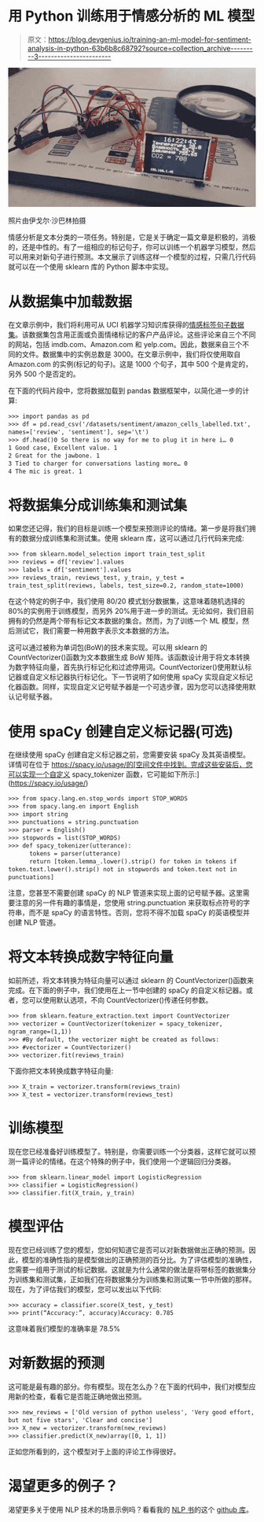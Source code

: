 # 用 Python 训练用于情感分析的 ML 模型

> 原文：<https://blog.devgenius.io/training-an-ml-model-for-sentiment-analysis-in-python-63b6b8c68792?source=collection_archive---------3----------------------->

![](img/f14ee0209550c04b731e79d80adf12bd.png)

照片由伊戈尔·沙巴林拍摄

情感分析是文本分类的一项任务。特别是，它是关于确定一篇文章是积极的，消极的，还是中性的。有了一组相应的标记句子，你可以训练一个机器学习模型，然后可以用来对新句子进行预测。本文展示了训练这样一个模型的过程，只需几行代码就可以在一个使用 sklearn 库的 Python 脚本中实现。

# 从数据集中加载数据

在文章示例中，我们将利用可从 UCI 机器学习知识库获得的[情感标签句子数据集](https://archive.ics.uci.edu/ml/datasets/Sentiment+Labelled+Sentences)。该数据集包含用正面或负面情绪标记的客户产品评论。这些评论来自三个不同的网站，包括 imdb.com、Amazon.com 和 yelp.com。因此，数据来自三个不同的文件。数据集中的实例总数是 3000。在文章示例中，我们将仅使用取自 Amazon.com 的实例(标记的句子)。这是 1000 个句子，其中 500 个是肯定的，另外 500 个是否定的。

在下面的代码片段中，您将数据加载到 pandas 数据框架中，以简化进一步的计算:

```
>>> import pandas as pd
>>> df = pd.read_csv('/datasets/sentiment/amazon_cells_labelled.txt', names=['review', 'sentiment'], sep='\t') 
>>> df.head()0 So there is no way for me to plug it in here i… 0
1 Good case, Excellent value. 1
2 Great for the jawbone. 1
3 Tied to charger for conversations lasting more… 0
4 The mic is great. 1
```

# 将数据集分成训练集和测试集

如果您还记得，我们的目标是训练一个模型来预测评论的情绪。第一步是将我们拥有的数据分成训练集和测试集。使用 sklearn 库，这可以通过几行代码来完成:

```
>>> from sklearn.model_selection import train_test_split
>>> reviews = df['review'].values
>>> labels = df['sentiment'].values
>>> reviews_train, reviews_test, y_train, y_test = train_test_split(reviews, labels, test_size=0.2, random_state=1000)
```

在这个特定的例子中，我们使用 80/20 模式划分数据集，这意味着随机选择的 80%的实例用于训练模型，而另外 20%用于进一步的测试。无论如何，我们目前拥有的仍然是两个带有标记文本数据的集合。然而，为了训练一个 ML 模型，然后测试它，我们需要一种用数字表示文本数据的方法。

这可以通过被称为单词包(BoW)的技术来实现。可以用 sklearn 的 CountVectorizer()函数为文本数据生成 BoW 矩阵。该函数设计用于将文本转换为数字特征向量，首先执行标记化和过滤停用词。CountVectorizer()使用默认标记器或自定义标记器执行标记化。下一节说明了如何使用 spaCy 实现自定义标记化器函数。同样，实现自定义记号赋予器是一个可选步骤，因为您可以选择使用默认记号赋予器。

# 使用 spaCy 创建自定义标记器(可选)

在继续使用 spaCy 创建自定义标记器之前，您需要安装 spaCy 及其英语模型。详情可在位于 https://spacy.io/usage/的[空间文件中找到。完成这些安装后，您可以实现一个自定义 spacy_tokenizer 函数，它可能如下所示:](https://spacy.io/usage/)

```
>>> from spacy.lang.en.stop_words import STOP_WORDS
>>> from spacy.lang.en import English
>>> import string
>>> punctuations = string.punctuation
>>> parser = English()
>>> stopwords = list(STOP_WORDS)
>>> def spacy_tokenizer(utterance):
      tokens = parser(utterance)
      return [token.lemma_.lower().strip() for token in tokens if token.text.lower().strip() not in stopwords and token.text not in punctuations]
```

注意，您甚至不需要创建 spaCy 的 NLP 管道来实现上面的记号赋予器。这里需要注意的另一件有趣的事情是，您使用 string.punctuation 来获取标点符号的字符串，而不是 spaCy 的语言特性。否则，您将不得不加载 spaCy 的英语模型并创建 NLP 管道。

# 将文本转换成数字特征向量

如前所述，将文本转换为特征向量可以通过 sklearn 的 CountVectorizer()函数来完成。在下面的例子中，我们使用在上一节中创建的 spaCy 的自定义标记器。或者，您可以使用默认选项，不向 CountVectorizer()传递任何参数。

```
>>> from sklearn.feature_extraction.text import CountVectorizer
>>> vectorizer = CountVectorizer(tokenizer = spacy_tokenizer, ngram_range=(1,1))
>>> #By default, the vectorizer might be created as follows:
>>> #vectorizer = CountVectorizer()
>>> vectorizer.fit(reviews_train)
```

下面你把文本转换成数字特征向量:

```
>>> X_train = vectorizer.transform(reviews_train)
>>> X_test = vectorizer.transform(reviews_test)
```

# 训练模型

现在您已经准备好训练模型了。特别是，你需要训练一个分类器，这样它就可以预测一篇评论的情绪。在这个特殊的例子中，我们使用一个逻辑回归分类器。

```
>>> from sklearn.linear_model import LogisticRegression
>>> classifier = LogisticRegression()
>>> classifier.fit(X_train, y_train)
```

# 模型评估

现在您已经训练了您的模型，您如何知道它是否可以对新数据做出正确的预测。因此，模型的准确性指的是模型做出的正确预测的百分比。为了评估模型的准确性，您需要一组用于测试的标记数据。这就是为什么通常的做法是将带标签的数据集分为训练集和测试集，正如我们在将数据集分为训练集和测试集一节中所做的那样。现在，为了评估我们的模型，您可以发出以下代码:

```
>>> accuracy = classifier.score(X_test, y_test)
>>> print(“Accuracy:”, accuracy)Accuracy: 0.785
```

这意味着我们模型的准确率是 78.5%

# 对新数据的预测

这可能是最有趣的部分。你有模型。现在怎么办？在下面的代码中，我们对模型应用新的检查，看看它是否能正确地做出预测。

```
>>> new_reviews = ['Old version of python useless', 'Very good effort, but not five stars', 'Clear and concise']
>>> X_new = vectorizer.transform(new_reviews)
>>> classifier.predict(X_new)array([0, 1, 1])
```

正如您所看到的，这个模型对于上面的评论工作得很好。

# 渴望更多的例子？

渴望更多关于使用 NLP 技术的场景示例吗？看看我的 [NLP 书](https://nostarch.com/NLPPython)的这个 [github 库](https://github.com/nlptechbook/examples)。